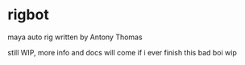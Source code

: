 
# rigbot
maya auto rig
written by Antony Thomas

still WIP, more info and docs will come if i ever finish this bad boi
wip

